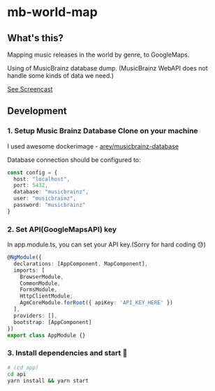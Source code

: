 # mb-world-map

## What's this?

Mapping music releases in the world by genre, to GoogleMaps.

Using of MusicBrainz database dump. (MusicBrainz WebAPI does not handle some kinds of data we need.)

[See Screencast](https://i.giphy.com/media/1TSHxT6gIDxXO5DtJK/giphy.gif)


## Development

### 1. Setup Music Brainz Database Clone on your machine

I used awesome dockerimage - [arey/musicbrainz-database](https://github.com/arey/musicbrainz-database)

Database connection should be configured to:

```typescript
const config = {
  host: "localhost",
  port: 5432,
  database: "musicbrainz",
  user: "musicbrainz",
  password: "musicbrainz"
}
```

### 2. Set API(GoogleMapsAPI) key

In app.module.ts, you can set your API key.(Sorry for hard coding :sweat:)

```typescript
@NgModule({
  declarations: [AppComponent, MapComponent],
  imports: [
    BrowserModule,
    CommonModule,
    FormsModule,
    HttpClientModule,
    AgmCoreModule.forRoot({ apiKey: 'API_KEY_HERE' })
  ],
  providers: [],
  bootstrap: [AppComponent]
})
export class AppModule {}
```

### 3. Install dependencies and start :rocket:

```zsh
# (cd app)
cd api
yarn install && yarn start
```
